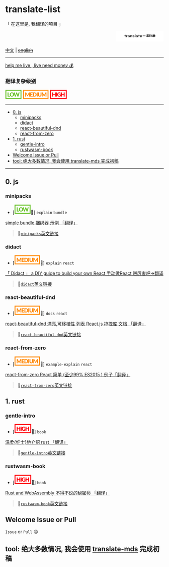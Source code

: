 # translate-list

「 在这里是, 我翻译的项目 」

<p align='right'><img style="width:30%;" src='./translate.PNG' alt='translate list'></p>

[中文](./readme.md) | ~~[english](./readme.en.md)~~

---

[help me live , live need money 💰](https://github.com/chinanf-boy/live-need-money)

### 翻译复杂级别

![low.svg](low.svg)
![medium.svg](medium.svg)
![high.svg](high.svg)


---

<!-- START doctoc generated TOC please keep comment here to allow auto update -->
<!-- DON'T EDIT THIS SECTION, INSTEAD RE-RUN doctoc TO UPDATE -->


- [0. js](#0-js)
  - [minipacks](#minipacks)
  - [didact](#didact)
  - [react-beautiful-dnd](#react-beautiful-dnd)
  - [react-from-zero](#react-from-zero)
- [1. rust](#1-rust)
  - [gentle-intro](#gentle-intro)
  - [rustwasm-book](#rustwasm-book)
- [Welcome Issue or Pull](#welcome-issue-or-pull)
- [tool: 绝大多数情况, 我会使用 translate-mds 完成初稿](#tool-%E7%BB%9D%E5%A4%A7%E5%A4%9A%E6%95%B0%E6%83%85%E5%86%B5-%E6%88%91%E4%BC%9A%E4%BD%BF%E7%94%A8-translate-mds-%E5%AE%8C%E6%88%90%E5%88%9D%E7%A8%BF)

<!-- END doctoc generated TOC please keep comment here to allow auto update -->

---

## 0. js

### minipacks 

- [![low](./low.svg)📖] `explain` `bundle`

[simple bundle 捆绑器 示例 「翻译」](https://github.com/chinanf-boy/minipack-explain)

> 🔗[`minipacks`英文链接](https://github.com/ronami/minipack)

### didact 

- [![medium](./medium.svg)📖] `explain` `react`

[「 Didact 」 a DIY guide to build your own React 手动做React 贼厉害吧->翻译](https://github.com/chinanf-boy/didact-explain)

> 🔗[`didact`英文链接](https://github.com/hexacta/didact)

### react-beautiful-dnd

- [![medium](./medium.svg)📖] `docs` `react`

[react-beautiful-dnd 漂亮,可移植性 列表 React.js 拖拽库 文档 「翻译」](https://github.com/chinanf-boy/react-beautiful-dnd-zh)

> 🔗[`react-beautiful-dnd`英文链接](https://github.com/atlassian/react-beautiful-dnd)

### react-from-zero

- [![medium](./medium.svg)📖] `example-explain` `react`

[react-from-zero React 简单 (至少99% ES2015 ) 例子「翻译」](https://github.com/chinanf-boy/react-from-zero)

> 🔗[`react-from-zero`英文链接](https://github.com/kay-is/react-from-zero)


## 1. rust

### gentle-intro 

- [![high](./high.svg)📖] `book`

[温柔{绅士}地介绍 rust 「翻译」](https://github.com/chinanf-boy/gentle-intro)

> 🔗[`gentle-intro`英文链接](https://github.com/stevedonovan/gentle-intro)

### rustwasm-book 

- [![high](./high.svg)📖] `book`

[ Rust and WebAssembly 不得不说的秘密㊙️ 「翻译」](https://github.com/chinanf-boy/rustwasm-book)

> 🔗[`rustwasm-book`英文链接](https://github.com/rustwasm/book)


## Welcome Issue or Pull

`Issue` or `Pull` 😊

## tool: 绝大多数情况, 我会使用 [translate-mds](https://github.com/chinanf-boy/translate-mds) 完成初稿